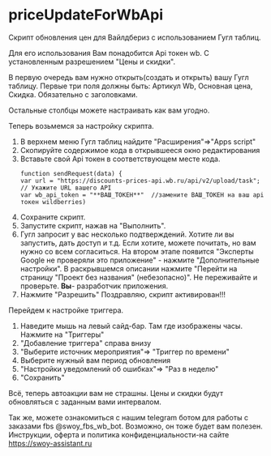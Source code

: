 # priceUpdateForWbApi
Скрипт обновления цен для Вайлдбериз с использованием Гугл таблиц. 

Для его использования Вам понадобится Api токен wb. С установленным разрешением "Цены и скидки".

В первую очередь вам нужно открыть(создать и открыть) вашу Гугл таблицу. 
Первые три поля должны быть:
Артикул Wb, Основная цена, Скидка.
Обязательно с заголовками. 

Остальные столбцы можете настраивать как вам угодно. 

Теперь возьмемся за настройку скрипта.
1) В верхнем меню Гугл таблиц найдите "Расширения"=>"Apps script"
2) Скопируйте содержимое кода в открывшееся окно редактирования
3) Вставьте свой Api токен в соответствующем месте кода.
   ```
   function sendRequest(data) {
   var url = "https://discounts-prices-api.wb.ru/api/v2/upload/task"; // Укажите URL вашего API
   var wb_api_token = "**ВАШ_ТОКЕН**"  //замените ВАШ_ТОКЕН на ваш api токен wildberries)

4) Сохраните скрипт.
5) Запустите скрипт, нажав на "Выполнить".
6) Гугл запросит у вас несколько подтверждений. Хотите ли вы запустить, дать доступ и т.д. Если хотите, можете почитать, но вам нужно со всем согласиться. На втором этапе появится "Эксперты Google не проверяли это приложение" - нажмите "Дополнительные настройки". В раскрывшемся описании нажмите "Перейти на страницу "Проект без названия" (небезопасно)". Не переживайте и проверьте. **Вы**- разработчик приложения.
7) Нажмите "Разрешить"
Поздравляю, скрипт активирован!!!

Перейдем к настройке триггера.
1) Наведите мышь на левый сайд-бар. Там где изображены часы. Нажмите на "Триггеры"
2) "Добавление триггера" справа внизу
3) "Выберите источник мероприятия"=> "Триггер по времени"
4) Выберите нужный вам период обновления
5) "Настройки уведомлений об ошибках"=> "Раз в неделю"
6) "Сохранить"

Всё, теперь автоакции вам не страшны. Цены и скидки будут обновляться с заданным вами интервалом.

Так же, можете ознакомиться с нашим telegram ботом для работы с заказами fbs  @swoy_fbs_wb_bot. Возможно, он тоже будет вам полезен.
Инструкции, оферта и политика конфиденциальности-на сайте https://swoy-assistant.ru
